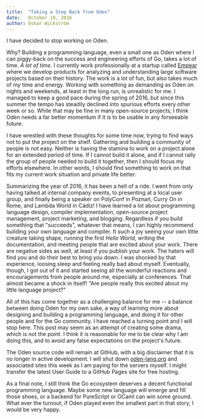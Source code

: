 ```yaml
---
title:  "Taking a Step Back from Oden"
date:   October 10, 2016
author: Oskar Wickström
---
```


I have decided to stop working on Oden.

Why? Building a programming language, even a small one as Oden where I can
piggy-back on the success and engineering efforts of Go, takes a lot of time.
*A lot of time.* I currently work professionally at a startup called
[Empear](http://www.empear.com/) where we develop products for analyzing and
understanding large software projects based on their history. The work is a lot
of fun, but also takes much of my time and energy. Working with something as
demanding as Oden on nights and weekends, at least in the long run, is
unrealistic for me. I managed to keep a good pace during the spring of 2016,
but since this summer the tempo has steadily declined into spurious efforts
every other week or so. While that may be fine in many open-source projects, I
think Oden needs a far better momentum if it is to be usable in any forseeable
future.

I have wrestled with these thoughts for some time now, trying to find ways not
to put the project on the shelf. Gathering and building a community of people
is not easy. Neither is having the stamina to work on a project alone for an
extended period of time. If I cannot build it alone, and if I cannot rally the
group of people needed to build it together, then I should focus my efforts
elsewhere. In other words, I should find something to work on that fits my
current work situation and private life better.

Summarizing the year of 2016, it has been a hell of a ride. I went from only
having talked at internal company events, to presenting at a local user group,
and finally being a speaker on PolyConf in Poznań, Curry On in Rome, and
Lambda World in Cádiz! I have learned a lot about programming language
design, compiler implementation, open-source project management, project
marketing, and blogging. Regardless if you build something that "succeeds",
whatever that means, I can highly recommend building your own language and
compiler. It such a joy seeing your own little creature taking shape, running
the first *Hello World*, writing the documentation, and meeting people that
are excited about your work.  There are negative sides as well, at least if
you publish your work. The haters will find you and do their best to bring
you down. I was shocked by that experience, loosing sleep and feeling really
bad about myself.  Eventually, though, I got out of it and started seeing all
the wonderful reactions and encouragements from people around me, especially
at conferences. That almost became a shock in itself! "Are people really this
excited about my little language project?"

All of this has come together as a challenging balance for me -- a balance
between doing Oden for my own sake, a way of learning more about designing and
building a programming language, and doing it for other people and for the Go
community. I have reached a turning point and I will stop here. This post may
seem as an attempt of creating some drama, which is not the point. I think it
is reasonable for me to be clear why I am doing this, and to avoid any false
expectations on the project's future.

The Oden source code will remain at GitHub, with a big disclaimer that it is no
longer in active development. I will shut down [oden-lang.org](https://oden-lang.org/)
and associated sites this week as I am paying for the servers myself. I might
transfer the latest User Guide to a GitHub Pages site for free hosting.

As a final note, I still think the Go ecosystem deserves a decent functional
programming language. Maybe some new language will emerge and fill those shoes,
or a backend for PureScript or OCaml can win some ground.  What ever the
turnout, if Oden played even the smallest part in that story, I would be very
happy.
